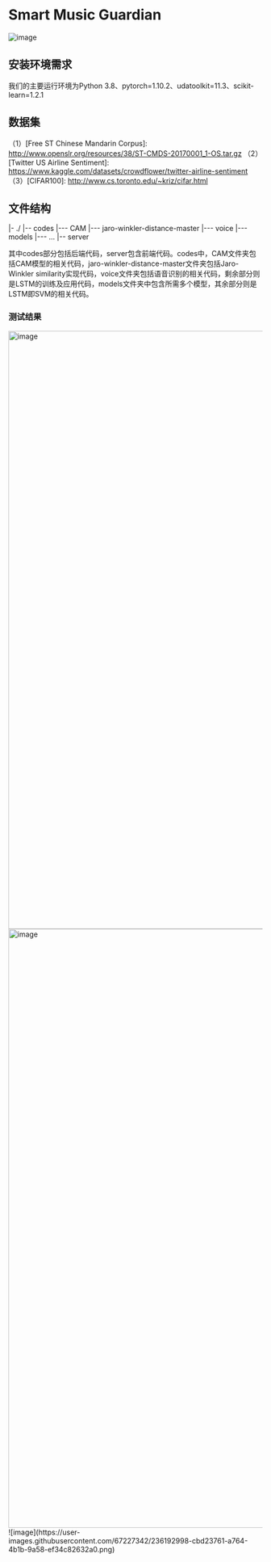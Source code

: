 # Smart Music Guardian
![image](https://user-images.githubusercontent.com/67227342/236187078-21b0929f-a751-45cb-93f3-a4afcb4e98a3.png)

## 安装环境需求
我们的主要运行环境为Python 3.8、pytorch=1.10.2、udatoolkit=11.3、scikit-learn=1.2.1

## 数据集
（1）[Free ST Chinese Mandarin Corpus]: http://www.openslr.org/resources/38/ST-CMDS-20170001_1-OS.tar.gz
（2）[Twitter US Airline Sentiment]: https://www.kaggle.com/datasets/crowdflower/twitter-airline-sentiment
（3）[CIFAR100]: http://www.cs.toronto.edu/~kriz/cifar.html

## 文件结构
|- ./
|-- codes
|--- CAM
|--- jaro-winkler-distance-master
|--- voice
|--- models
|--- ...
|-- server

其中codes部分包括后端代码，server包含前端代码。codes中，CAM文件夹包括CAM模型的相关代码，jaro-winkler-distance-master文件夹包括Jaro-Winkler similarity实现代码，voice文件夹包括语音识别的相关代码，剩余部分则是LSTM的训练及应用代码，models文件夹中包含所需多个模型，其余部分则是LSTM即SVM的相关代码。

### 测试结果
<img width="1184" alt="image" src="https://user-images.githubusercontent.com/67227342/236192799-d041defa-c95e-450f-ada8-6cfc9f8a3779.png">
<img width="1186" alt="image" src="https://user-images.githubusercontent.com/67227342/236192884-dd41bf2f-d2e6-4015-acab-08ca3b483379.png">
![image](https://user-images.githubusercontent.com/67227342/236192998-cbd23761-a764-4b1b-9a58-ef34c82632a0.png)
